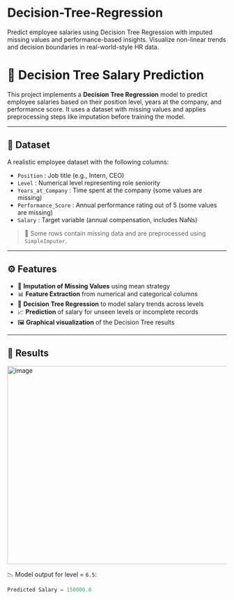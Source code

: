 # Decision-Tree-Regression
Predict employee salaries using Decision Tree Regression with imputed missing values and performance-based insights. Visualize non-linear trends and decision boundaries in real-world-style HR data.


# 💼 Decision Tree Salary Prediction

This project implements a **Decision Tree Regression** model to predict employee salaries based on their position level, years at the company, and performance score. It uses a dataset with missing values and applies preprocessing steps like imputation before training the model.

---

## 📂 Dataset

A realistic employee dataset with the following columns:

- `Position` : Job title (e.g., Intern, CEO)
- `Level` : Numerical level representing role seniority
- `Years_at_Company` : Time spent at the company (some values are missing)
- `Performance_Score` : Annual performance rating out of 5 (some values are missing)
- `Salary` : Target variable (annual compensation, includes NaNs)

> 🧩 Some rows contain missing data and are preprocessed using `SimpleImputer`.

---

## ⚙️ Features

- 🧼 **Imputation of Missing Values** using mean strategy
- 📊 **Feature Extraction** from numerical and categorical columns
- 🌳 **Decision Tree Regression** to model salary trends across levels
- 📈 **Prediction** of salary for unseen levels or incomplete records
- 🖼️ **Graphical visualization** of the Decision Tree results

---

## 🧪 Results

<img width="567" height="455" alt="image" src="https://github.com/user-attachments/assets/e5b6ca6e-942c-45e4-8506-a8aa3100764a" />


📉 Model output for level = `6.5`:
```python
Predicted Salary = 150000.0


